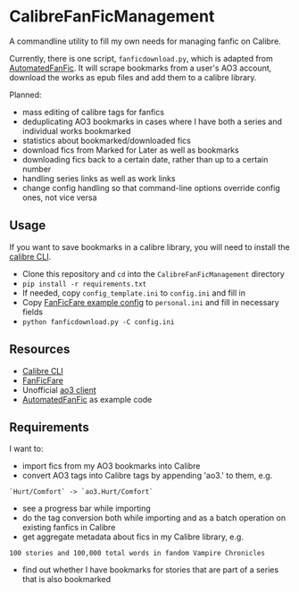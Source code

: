 # CalibreFanFicManagement
A commandline utility to fill my own needs for managing fanfic on Calibre.

Currently, there is one script, `fanficdownload.py`, which is adapted from 
[AutomatedFanFic](https://github.com/MrTyton/AutomatedFanfic). It will scrape
bookmarks from a user's AO3 account, download the works as epub files and add
them to a calibre library.

Planned:
- mass editing of calibre tags for fanfics
- deduplicating AO3 bookmarks in cases where I have both a series and individual
  works bookmarked
- statistics about bookmarked/downloaded fics
- download fics from Marked for Later as well as bookmarks
- downloading fics back to a certain date, rather than up to a certain number
- handling series links as well as work links
- change config handling so that command-line options override config ones,
  not vice versa

## Usage
If you want to save bookmarks in a calibre library, you will need to install the
[calibre CLI](https://manual.calibre-ebook.com/generated/en/cli-index.html).

- Clone this repository and `cd` into the `CalibreFanFicManagement` directory
- `pip install -r requirements.txt`
- If needed, copy `config_template.ini` to `config.ini` and fill in
- Copy [FanFicFare example config](https://github.com/JimmXinu/FanFicFare/blob/master/fanficfare/example.ini)
  to `personal.ini` and fill in necessary fields
- `python fanficdownload.py -C config.ini`

## Resources
- [Calibre CLI](https://manual.calibre-ebook.com/generated/en/cli-index.html)
- [FanFicFare](https://github.com/JimmXinu/FanFicFare)
- Unofficial [ao3 client](https://github.com/ladyofthelog/ao3.git)
- [AutomatedFanFic](https://github.com/MrTyton/AutomatedFanfic) as example code

## Requirements
I want to:

- import fics from my AO3 bookmarks into Calibre
- convert AO3 tags into Calibre tags by appending 'ao3.' to them, e.g.
```
`Hurt/Comfort` -> `ao3.Hurt/Comfort`
```
- see a progress bar while importing
- do the tag conversion both while importing and as a batch operation on
  existing fanfics in Calibre
- get aggregate metadata about fics in my Calibre library, e.g.
```
100 stories and 100,000 total words in fandom Vampire Chronicles
```
- find out whether I have bookmarks for stories that are part of a series that
  is also bookmarked
